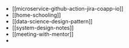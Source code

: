 - [[microservice-github-action-jira-coapp-io]]
- [[home-schooling]]
- [[data-science-design-pattern]]
- [[system-design-notes]]
- [[meeting-with-mentor]]
- 